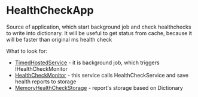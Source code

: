 # HealthCheckApp
Source of application, which start background job and check healthchecks to write into dictionary. It will be useful to get status from cache, because it will be faster than original ms health check

What to look for:
* [TimedHostedService](https://github.com/igarifullin/HealthCheckApp/blob/master/HostedServices/TimedHostedService.cs) - it is background job, which triggers IHealthCheckMonitor
* [HealthCheckMonitor](https://github.com/igarifullin/HealthCheckApp/blob/master/Services/HealthCheckMonitor.cs) - this service calls HealthCheckService and save health reports to storage
* [MemoryHealthCheckStorage](https://github.com/igarifullin/HealthCheckApp/blob/master/Storages/MemoryHealthCheckStorage.cs) - report's storage based on Dictionary
